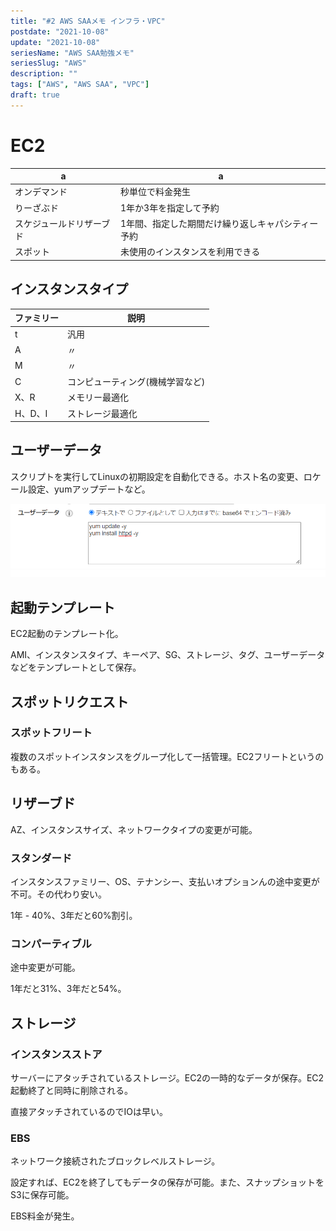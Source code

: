 ```yaml
---
title: "#2 AWS SAAメモ インフラ・VPC"
postdate: "2021-10-08"
update: "2021-10-08"
seriesName: "AWS SAA勉強メモ"
seriesSlug: "AWS"
description: ""
tags: ["AWS", "AWS SAA", "VPC"]
draft: true
---
```


# EC2

|a|a|
|---|---|
|オンデマンド|秒単位で料金発生|
|りーざぶド|1年か3年を指定して予約|
|スケジュールドリザーブド|1年間、指定した期間だけ繰り返しキャパシティー予約|
|スポット|未使用のインスタンスを利用できる|

## インスタンスタイプ

|ファミリー|説明|
|---|---|
|t|汎用|
|A|〃|
|M|〃|
|C|コンピューティング(機械学習など)|
|X、R|メモリー最適化|
|H、D、I|ストレージ最適化|

## ユーザーデータ

スクリプトを実行してLinuxの初期設定を自動化できる。ホスト名の変更、ロケール設定、yumアップデートなど。

![](./images/userdata.png)

## 起動テンプレート

EC2起動のテンプレート化。

AMI、インスタンスタイプ、キーペア、SG、ストレージ、タグ、ユーザーデータなどをテンプレートとして保存。

## スポットリクエスト

### スポットフリート

複数のスポットインスタンスをグループ化して一括管理。EC2フリートというのもある。

## リザーブド

AZ、インスタンスサイズ、ネットワークタイプの変更が可能。

### スタンダード

インスタンスファミリー、OS、テナンシー、支払いオプションんの途中変更が不可。その代わり安い。

1年 - 40%、3年だと60%割引。

### コンパーティブル

途中変更が可能。

1年だと31%、3年だと54%。

## ストレージ

### インスタンスストア

サーバーにアタッチされているストレージ。EC2の一時的なデータが保存。EC2起動終了と同時に削除される。

直接アタッチされているのでIOは早い。

### EBS

ネットワーク接続されたブロックレベルストレージ。

設定すれば、EC2を終了してもデータの保存が可能。また、スナップショットをS3に保存可能。

EBS料金が発生。